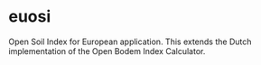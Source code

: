 # euosi
Open Soil Index for European application. This extends the Dutch implementation of the Open Bodem Index Calculator.
